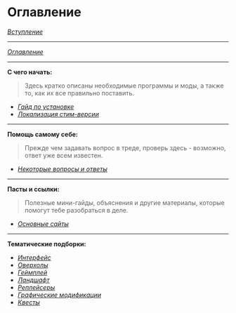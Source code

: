 # Оглавление

[*Вступление*](Вступление.md)

------

[*Оглавление*](Оглавление.md)

------

**С чего начать:**  
> Здесь кратко описаны необходимые программы и моды, а также то, как их все правильно поставить.

+ [*Гайд по установке*](01_Guides/Гайд_по_установке.md)
+ [*Локализация стим-версии*](01_Guides/Локализация_стим-версии.md)


------

**Помощь самому себе:**  
> Прежде чем задавать вопрос в треде, проверь здесь - возможно, ответ уже всем известен.

+ [*Некоторые вопросы и ответы*](01_Guides/Некоторые_вопросы_и_ответы.md)

------

**Пасты и ссылки:**  
> Полезные мини-гайды, объяснения и другие материалы, которые помогут тебе разобраться в деле.

+ [*Основные сайты*](01_Guides/Основные_сайты.md)

------

**Тематические подборки:**

+ [*Интерфейс*](02_Suggested_mods/01_Интерфейс.md)
+ [*Оверхолы*](02_Suggested_mods/02_Оверхолы.md)
+ [*Геймплей*](02_Suggested_mods/03_Геймплей.md)
+ [*Ландшафт*](02_Suggested_mods/04_Ландшафт.md)
+ [*Реплейсеры*](02_Suggested_mods/05_Реплейсеры.md)
+ [*Графические модификации*](02_Suggested_mods/06_Графические_модификации.md)
+ [*Квесты*](02_Suggested_mods/07_Квесты.md)
